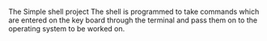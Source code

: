 The Simple shell project
The shell is programmed to take commands which are entered on the key board through the terminal and pass them on to the operating system to be worked on.
